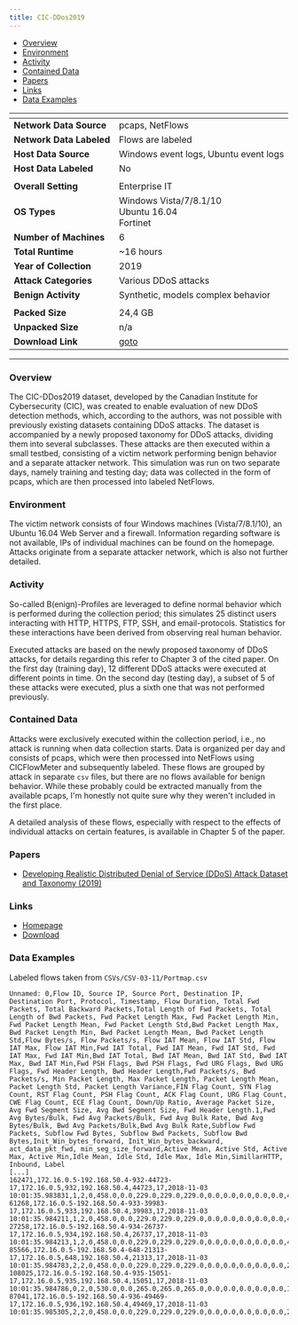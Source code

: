 ```yaml
---
title: CIC-DDos2019 
---
```


- [Overview](#overview)
- [Environment](#environment)
- [Activity](#activity)
- [Contained Data](#contained-data)
- [Papers](#papers)
- [Links](#links)
- [Data Examples](#data-examples)

| <!-- -->                 | <!-- -->                                                      |
|--------------------------|---------------------------------------------------------------|
| **Network Data Source**  | pcaps, NetFlows                                               |
| **Network Data Labeled** | Flows are labeled                                             |
| **Host Data Source**     | Windows event logs, Ubuntu event logs                         |
| **Host Data Labeled**    | No                                                            |
|                          |                                                               |
| **Overall Setting**      | Enterprise IT                                                 |
| **OS Types**             | Windows Vista/7/8.1/10<br/>Ubuntu 16.04<br/>Fortinet          |
| **Number of Machines**   | 6                                                             |
| **Total Runtime**        | ~16 hours                                                     |
| **Year of Collection**   | 2019                                                          |
| **Attack Categories**    | Various DDoS attacks                                          |
| **Benign Activity**      | Synthetic, models complex behavior                            |
|                          |                                                               |
| **Packed Size**          | 24,4 GB                                                       |
| **Unpacked Size**        | n/a                                                           |
| **Download Link**        | [goto](http://205.174.165.80/CICDataset/CICDDoS2019/Dataset/) |

***

### Overview
The CIC-DDos2019 dataset, developed by the Canadian Institute for Cybersecurity (CIC), was created to enable evaluation of new DDoS detection methods, which, according to the authors, was not possible with previously existing datasets containing DDoS attacks.
The dataset is accompanied by a newly proposed taxonomy for DDoS attacks, dividing them into several subclasses.
These attacks are then executed within a small testbed, consisting of a victim network performing benign behavior and a separate attacker network.
This simulation was run on two separate days, namely training and testing day;
data was collected in the form of pcaps, which are then processed into labeled NetFlows.

### Environment
The victim network consists of four Windows machines (Vista/7/8.1/10), an Ubuntu 16.04 Web Server and a firewall.
Information regarding software is not available, IPs of individual machines can be found on the homepage.
Attacks originate from a separate attacker network, which is also not further detailed.

### Activity
So-called B(enign)-Profiles are leveraged to define normal behavior which is performed during the collection period;
this simulates 25 distinct users interacting with HTTP, HTTPS, FTP, SSH, and email-protocols.
Statistics for these interactions have been derived from observing real human behavior.

Executed attacks are based on the newly proposed taxonomy of DDoS attacks, for details regarding this refer to Chapter 3 of the cited paper.
On the first day (training day), 12 different DDoS attacks were executed at different points in time.
On the second day (testing day), a subset of 5 of these attacks were executed, plus a sixth one that was not performed previously.

### Contained Data
Attacks were exclusively executed within the collection period, i.e., no attack is running when data collection starts.
Data is organized per day and consists of pcaps, which were then processed into NetFlows using CICFlowMeter and subsequently labeled.
These flows are grouped by attack in separate `csv` files, but there are no flows available for benign behavior.
While these probably could be extracted manually from the available pcaps, I'm honestly not quite sure why they weren't included in the first place.

A detailed analysis of these flows, especially with respect to the effects of individual attacks on certain features, is available in Chapter 5 of the paper.

### Papers
- [Developing Realistic Distributed Denial of Service (DDoS) Attack Dataset and Taxonomy (2019)](https://doi.org/10.1109/CCST.2019.8888419)

### Links
- [Homepage](https://www.unb.ca/cic/datasets/ddos-2019.html)
- [Download](http://205.174.165.80/CICDataset/CICDDoS2019/Dataset/)

### Data Examples
Labeled flows taken from `CSVs/CSV-03-11/Portmap.csv`
```
Unnamed: 0,Flow ID, Source IP, Source Port, Destination IP, Destination Port, Protocol, Timestamp, Flow Duration, Total Fwd Packets, Total Backward Packets,Total Length of Fwd Packets, Total Length of Bwd Packets, Fwd Packet Length Max, Fwd Packet Length Min, Fwd Packet Length Mean, Fwd Packet Length Std,Bwd Packet Length Max, Bwd Packet Length Min, Bwd Packet Length Mean, Bwd Packet Length Std,Flow Bytes/s, Flow Packets/s, Flow IAT Mean, Flow IAT Std, Flow IAT Max, Flow IAT Min,Fwd IAT Total, Fwd IAT Mean, Fwd IAT Std, Fwd IAT Max, Fwd IAT Min,Bwd IAT Total, Bwd IAT Mean, Bwd IAT Std, Bwd IAT Max, Bwd IAT Min,Fwd PSH Flags, Bwd PSH Flags, Fwd URG Flags, Bwd URG Flags, Fwd Header Length, Bwd Header Length,Fwd Packets/s, Bwd Packets/s, Min Packet Length, Max Packet Length, Packet Length Mean, Packet Length Std, Packet Length Variance,FIN Flag Count, SYN Flag Count, RST Flag Count, PSH Flag Count, ACK Flag Count, URG Flag Count, CWE Flag Count, ECE Flag Count, Down/Up Ratio, Average Packet Size, Avg Fwd Segment Size, Avg Bwd Segment Size, Fwd Header Length.1,Fwd Avg Bytes/Bulk, Fwd Avg Packets/Bulk, Fwd Avg Bulk Rate, Bwd Avg Bytes/Bulk, Bwd Avg Packets/Bulk,Bwd Avg Bulk Rate,Subflow Fwd Packets, Subflow Fwd Bytes, Subflow Bwd Packets, Subflow Bwd Bytes,Init_Win_bytes_forward, Init_Win_bytes_backward, act_data_pkt_fwd, min_seg_size_forward,Active Mean, Active Std, Active Max, Active Min,Idle Mean, Idle Std, Idle Max, Idle Min,SimillarHTTP, Inbound, Label
[...]
162471,172.16.0.5-192.168.50.4-932-44723-17,172.16.0.5,932,192.168.50.4,44723,17,2018-11-03 10:01:35.983831,1,2,0,458.0,0.0,229.0,229.0,229.0,0.0,0.0,0.0,0.0,0.0,4.58E8,2000000.0,1.0,0.0,1.0,1.0,1.0,1.0,0.0,1.0,1.0,0.0,0.0,0.0,0.0,0.0,0,0,0,0,40,0,2000000.0,0.0,229.0,229.0,229.0,0.0,0.0,0,0,0,0,0,0,0,0,0.0,343.5,229.0,0.0,40,0,0,0,0,0,0,2,458,0,0,-1,-1,1,20,0.0,0.0,0.0,0.0,0.0,0.0,0.0,0.0,0,1,Portmap
61268,172.16.0.5-192.168.50.4-933-39983-17,172.16.0.5,933,192.168.50.4,39983,17,2018-11-03 10:01:35.984211,1,2,0,458.0,0.0,229.0,229.0,229.0,0.0,0.0,0.0,0.0,0.0,4.58E8,2000000.0,1.0,0.0,1.0,1.0,1.0,1.0,0.0,1.0,1.0,0.0,0.0,0.0,0.0,0.0,0,0,0,0,40,0,2000000.0,0.0,229.0,229.0,229.0,0.0,0.0,0,0,0,0,0,0,0,0,0.0,343.5,229.0,0.0,40,0,0,0,0,0,0,2,458,0,0,-1,-1,1,20,0.0,0.0,0.0,0.0,0.0,0.0,0.0,0.0,0,1,Portmap
27258,172.16.0.5-192.168.50.4-934-26737-17,172.16.0.5,934,192.168.50.4,26737,17,2018-11-03 10:01:35.984213,1,2,0,458.0,0.0,229.0,229.0,229.0,0.0,0.0,0.0,0.0,0.0,4.58E8,2000000.0,1.0,0.0,1.0,1.0,1.0,1.0,0.0,1.0,1.0,0.0,0.0,0.0,0.0,0.0,0,0,0,0,40,0,2000000.0,0.0,229.0,229.0,229.0,0.0,0.0,0,0,0,0,0,0,0,0,0.0,343.5,229.0,0.0,40,0,0,0,0,0,0,2,458,0,0,-1,-1,1,20,0.0,0.0,0.0,0.0,0.0,0.0,0.0,0.0,0,1,Portmap
85566,172.16.0.5-192.168.50.4-648-21313-17,172.16.0.5,648,192.168.50.4,21313,17,2018-11-03 10:01:35.984783,2,2,0,458.0,0.0,229.0,229.0,229.0,0.0,0.0,0.0,0.0,0.0,2.29E8,1000000.0,2.0,0.0,2.0,2.0,2.0,2.0,0.0,2.0,2.0,0.0,0.0,0.0,0.0,0.0,0,0,0,0,40,0,1000000.0,0.0,229.0,229.0,229.0,0.0,0.0,0,0,0,0,0,0,0,0,0.0,343.5,229.0,0.0,40,0,0,0,0,0,0,2,458,0,0,-1,-1,1,20,0.0,0.0,0.0,0.0,0.0,0.0,0.0,0.0,0,1,Portmap
108025,172.16.0.5-192.168.50.4-935-15051-17,172.16.0.5,935,192.168.50.4,15051,17,2018-11-03 10:01:35.984786,0,2,0,530.0,0.0,265.0,265.0,265.0,0.0,0.0,0.0,0.0,0.0,Infinity,Infinity,0.0,0.0,0.0,0.0,0.0,0.0,0.0,0.0,0.0,0.0,0.0,0.0,0.0,0.0,0,0,0,0,40,0,0.0,0.0,265.0,265.0,265.0,0.0,0.0,0,0,0,0,0,0,0,0,0.0,397.5,265.0,0.0,40,0,0,0,0,0,0,2,530,0,0,-1,-1,1,20,0.0,0.0,0.0,0.0,0.0,0.0,0.0,0.0,0,1,Portmap
87041,172.16.0.5-192.168.50.4-936-49469-17,172.16.0.5,936,192.168.50.4,49469,17,2018-11-03 10:01:35.985305,2,2,0,458.0,0.0,229.0,229.0,229.0,0.0,0.0,0.0,0.0,0.0,2.29E8,1000000.0,2.0,0.0,2.0,2.0,2.0,2.0,0.0,2.0,2.0,0.0,0.0,0.0,0.0,0.0,0,0,0,0,40,0,1000000.0,0.0,229.0,229.0,229.0,0.0,0.0,0,0,0,0,0,0,0,0,0.0,343.5,229.0,0.0,40,0,0,0,0,0,0,2,458,0,0,-1,-1,1,20,0.0,0.0,0.0,0.0,0.0,0.0,0.0,0.0,0,1,Portmap
```